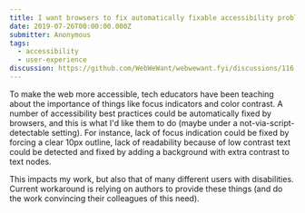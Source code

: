 ```yaml
---
title: I want browsers to fix automatically fixable accessibility problems automatically
date: 2019-07-26T00:00:00.000Z
submitter: Anonymous
tags:
  - accessibility
  - user-experience
discussion: https://github.com/WebWeWant/webwewant.fyi/discussions/116
---
```


To make the web more accessible, tech educators have been teaching about the importance of things like focus indicators and color contrast. A number of accessibility best practices could be automatically fixed by browsers, and this is what I'd like them to do (maybe under a not-via-script-detectable setting). For instance, lack of focus indication could be fixed by forcing a clear 10px outline, lack of readability because of low contrast text could be detected and fixed by adding a background with extra contrast to text nodes.

This impacts my work, but also that of many different users with disabilities. Current workaround is relying on authors to provide these things (and do the work convincing their colleagues of this need).
